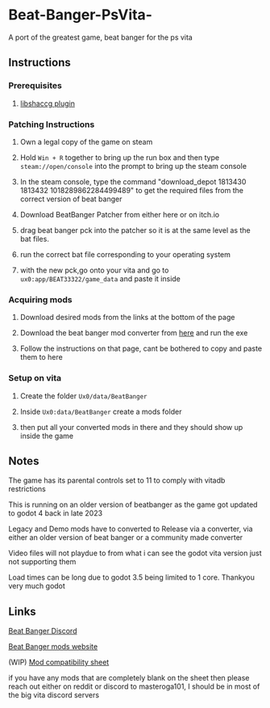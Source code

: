 # Beat-Banger-PsVita-
A port of the greatest game, beat banger for the ps vita


## Instructions 

### Prerequisites 

1. [libshaccg plugin](https://github.com/OsirizX/ShaRKF00D)



### Patching Instructions

1. Own a legal copy of the game on steam

2. Hold `Win + R` together to bring up the run box and then type `steam://open/console` into the prompt to bring up the steam console

3. In the steam console, type the command "download_depot 1813430 1813432 1018289862284499489" to get the required files from the correct version of beat banger

4. Download BeatBanger Patcher from either here or on itch.io

5. drag beat banger pck into the patcher so it is at the same level as the bat files.

6. run the correct bat file corresponding to your operating system

7. with the new pck,go onto your vita and go to `ux0:app/BEAT33322/game_data` and paste it inside


### Acquiring mods

1. Download desired mods from the links at the bottom of the page

2. Download the beat banger mod converter from [here](https://github.com/masteroga101/Beat-Banger-Vita-mod-converter) and run the exe

3. Follow the instructions on that page, cant be bothered to copy and paste them to here 


### Setup on vita

1. Create the folder  `Ux0/data/BeatBanger`

2. Inside `Ux0:data/BeatBanger` create a mods folder

3. then put all your converted mods in there and they should show up inside the game




## Notes

The game has its parental controls set to 11 to comply with vitadb restrictions 

This is running on an older version of beatbanger as the game got updated to godot 4 back in late 2023

Legacy and Demo mods have to converted to Release via a converter, via either an older version of beat banger or a community made converter 

Video files will not playdue to from what i can see the godot vita version just not supporting them

Load times can be long due to godot 3.5 being limited to 1 core. Thankyou very much godot


## Links

[Beat Banger Discord](https://discord.gg/beatbanger)

[Beat Banger mods website](https://mods.beatbanger.com/)

(WIP) [Mod compatibility sheet](https://docs.google.com/spreadsheets/d/1CTd_hSYfUu6HME95VpTPoaIcraqyYKCRfINEARivMIE/edit?usp=drivesdk)

if you have any mods that are completely blank on the sheet then please reach out either on reddit or discord to masteroga101, I should be in most of the big vita discord servers




